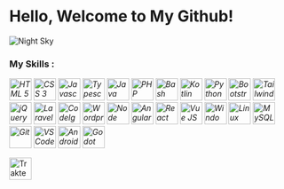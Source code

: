 # Hello, Welcome to My Github!

<img src="https://source.unsplash.com/1366x384?night-sky" alt="Night Sky">

### My Skills :

<i><img src="https://cdn.jsdelivr.net/gh/devicons/devicon/icons/html5/html5-original.svg" alt="HTML 5" height="40"></i>
<i><img src="https://cdn.jsdelivr.net/gh/devicons/devicon/icons/css3/css3-original.svg" alt="CSS 3" height="40"></i>
<i><img src="https://cdn.jsdelivr.net/gh/devicons/devicon/icons/javascript/javascript-original.svg" alt="Javascript" height="40"></i>
<i><img src="https://cdn.jsdelivr.net/gh/devicons/devicon/icons/typescript/typescript-original.svg" alt="Typescript" height="40"></i>
<i><img src="https://cdn.jsdelivr.net/gh/devicons/devicon/icons/java/java-original.svg" alt="Java" height="40"></i>
<i><img src="https://cdn.jsdelivr.net/gh/devicons/devicon/icons/php/php-original.svg" alt="PHP" height="40"></i>
<i><img src="https://cdn.jsdelivr.net/gh/devicons/devicon/icons/bash/bash-original.svg" alt="Bash" height="40"></i>
<i><img src="https://cdn.jsdelivr.net/gh/devicons/devicon/icons/kotlin/kotlin-original.svg" alt="Kotlin" height="40"></i>
<i><img src="https://cdn.jsdelivr.net/gh/devicons/devicon/icons/python/python-original.svg" alt="Python" height="40"></i>
<i><img src="https://cdn.jsdelivr.net/gh/devicons/devicon/icons/bootstrap/bootstrap-original.svg" alt="Bootstrap" height="40"></i>
<i><img src="https://cdn.jsdelivr.net/gh/devicons/devicon/icons/tailwindcss/tailwindcss-plain.svg" alt="Tailwind CSS" height="40"></i>
<i><img src="https://cdn.jsdelivr.net/gh/devicons/devicon/icons/jquery/jquery-original.svg" alt="jQuery" height="40"></i>
<i><img src="https://cdn.jsdelivr.net/gh/devicons/devicon/icons/laravel/laravel-plain.svg" alt="Laravel" height="40"></i>
<i><img src="https://cdn.jsdelivr.net/gh/devicons/devicon/icons/codeigniter/codeigniter-plain.svg" alt="CodeIgniter" height="40"></i>
<i><img src="https://cdn.jsdelivr.net/gh/devicons/devicon/icons/wordpress/wordpress-plain.svg" alt="Wordpress" height="40"></i>
<i><img src="https://cdn.jsdelivr.net/gh/devicons/devicon/icons/nodejs/nodejs-original.svg" alt="Node JS" height="40"></i>
<i><img src="https://cdn.jsdelivr.net/gh/devicons/devicon/icons/angularjs/angularjs-original.svg" alt="Angular JS" height="40"></i>
<i><img src="https://cdn.jsdelivr.net/gh/devicons/devicon/icons/react/react-original.svg" alt="React" height="40"></i>
<i><img src="https://cdn.jsdelivr.net/gh/devicons/devicon/icons/vuejs/vuejs-original.svg" alt="Vue JS" height="40"></i>
<i><img src="https://cdn.jsdelivr.net/gh/devicons/devicon/icons/windows8/windows8-original.svg" alt="Windows 8" height="40"></i>
<i><img src="https://cdn.jsdelivr.net/gh/devicons/devicon/icons/linux/linux-original.svg" alt="Linux" height="40"></i>
<i><img src="https://cdn.jsdelivr.net/gh/devicons/devicon/icons/mysql/mysql-original.svg" alt="MySQL" height="40"></i>
<i><img src="https://cdn.jsdelivr.net/gh/devicons/devicon/icons/git/git-original.svg" alt="Git" height="40"></i>
<i><img src="https://cdn.jsdelivr.net/gh/devicons/devicon/icons/vscode/vscode-original.svg" alt="VS Code" height="40"></i>
<i><img src="https://cdn.jsdelivr.net/gh/devicons/devicon/icons/androidstudio/androidstudio-original.svg" alt="Android Studio" height="40"></i>
<i><img src="https://cdn.jsdelivr.net/gh/devicons/devicon/icons/godot/godot-original.svg" alt="Godot" height="40"></i>

<a href="https://trakteer.id/izardaffa" target="_blank"><img id="wse-buttons-preview" src="https://cdn.trakteer.id/images/embed/trbtn-red-2.png" height="40" style="border:0px;height:40px;" alt="Trakteer Saya"></a>